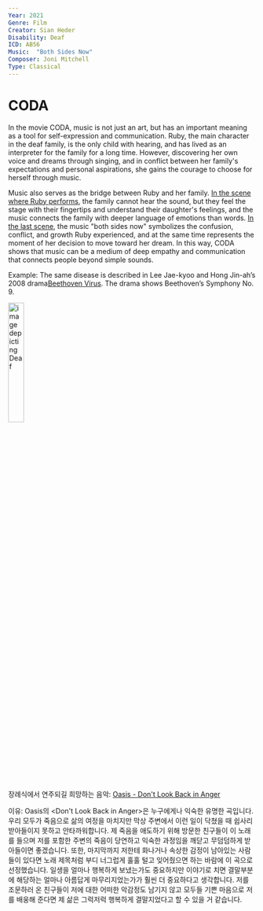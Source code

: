 ```yaml
---
Year: 2021
Genre: Film
Creator: Sian Heder
Disability: Deaf
ICD: AB56
Music:  "Both Sides Now" 
Composer: Joni Mitchell
Type: Classical
---
```


# CODA

In the movie CODA, music is not just an art, but has an important meaning as a tool for self-expression and communication. Ruby, the main character in the deaf family, is the only child with hearing, and has lived as an interpreter for the family for a long time. However, discovering her own voice and dreams through singing, and in conflict between her family's expectations and personal aspirations, she gains the courage to choose for herself through music.

Music also serves as the bridge between Ruby and her family. [In the scene where Ruby performs](https://www.youtube.com/watch?v=1eUSnXQjdg4), the family cannot hear the sound, but they feel the stage with their fingertips and understand their daughter's feelings, and the music connects the family with deeper language of emotions than words. [In the last scene](https://www.youtube.com/watch?v=QUAg5sJEDww), the music "both sides now" symbolizes the confusion, conflict, and growth Ruby experienced, and at the same time represents the moment of her decision to move toward her dream. In this way, CODA shows that music can be a medium of deep empathy and communication that connects people beyond simple sounds.

Example: The same disease is described in Lee Jae-kyoo and Hong Jin-ah’s 2008 drama[Beethoven Virus](park_jinpyo.md). The drama shows Beethoven’s Symphony No. 9.

<img src="./namwooseong_img.png" alt="image depicting Deaf" style="width:25%;" />

장례식에서 연주되길 희망하는 음악: [Oasis - Don't Look Back in Anger](https://www.youtube.com/watch?v=c9yjOiB_hsA)

이유: Oasis의 <Don't Look Back in Anger>은 누구에게나 익숙한 유명한 곡입니다. 우리 모두가 죽음으로 삶의 여정을 마치지만 막상 주변에서 이런 일이 닥쳤을 때 쉽사리 받아들이지 못하고 안타까워합니다. 제 죽음을 애도하기 위해 방문한 친구들이 이 노래를 들으며 저를 포함한 주변의 죽음이 당연하고 익숙한 과정임을 깨닫고 무덤덤하게 받아들이면 좋겠습니다. 또한, 마지막까지 저한테 화나거나 속상한 감정이 남아있는 사람들이 있다면 노래 제목처럼 부디 너그럽게 훌훌 털고 잊어줬으면 하는 바람에 이 곡으로 선정했습니다. 일생을 얼마나 행복하게 보냈는가도 중요하지만 이야기로 치면 결말부분에 해당하는 얼마나 아름답게 마무리지었는가가 훨씬 더 중요하다고 생각합니다. 저를 조문하러 온 친구들이 저에 대한 어떠한 악감정도 남기지 않고 모두들 기쁜 마음으로 저를 배웅해 준다면 제 삶은 그럭저럭 행복하게 결말지었다고 할 수 있을 거 같습니다.          
